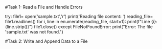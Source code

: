 #Task 1: Read a File and Handle Errors 

try:
    file1= open('sample.txt','r') 
    print('Reading file content: ')
    reading_file= file1.readlines() 
    for i, line in enumerate(reading_file, start=1):
      print(f"Line {i}: {line.strip()}")
    file1.close()
except FileNotFoundError:
    print("Error: The file 'sample.txt' was not found.")




#Task 2: Write and Append Data to a File





